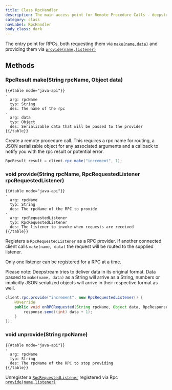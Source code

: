 ```yaml
---
title: Class RpcHandler
description: The main access point for Remote Procedure Calls - deepstream's request-response mechanism
category: class
navLabel: RpcHandler
body_class: dark
---
```


The entry point for RPCs, both requesting them via <a href="#make(name,data)"><code>make(name,data)</code></a> and providing them via <a href="#provide(name,listener)"><code>provide(name,listener)</code></a>

## Methods

### RpcResult make(String rpcName, Object data)

```
{{#table mode="java-api"}}
-
  arg: rpcName
  typ: String
  des: The name of the rpc
-
  arg: data
  typ: Object
  des: Serializable data that will be passed to the provider
{{/table}}
```
Create a remote procedure call. This requires a rpc name for routing, a JSON serializable object for any associated arguments and a callback to notify you with the rpc result or potential error.

```java
RpcResult result = client.rpc.make("increment", 1);
```


### void provide(String rpcName, RpcRequestedListener rpcRequestedListener)

```
{{#table mode="java-api"}}
-
  arg: rpcName
  typ: String
  des: The rpcName of the RPC to provide
-
  arg: rpcRequestedListener
  typ: RpcRequestedListener
  des: The listener to invoke when requests are received
{{/table}}
```
Registers a `RpcRequestedListener` as a RPC provider. If another connected client calls `make(name, data)` the request will be routed to the supplied listener.

Only one listener can be registered for a RPC at a time.

Please note: Deepstream tries to deliver data in its original format. Data passed to `make(name, data)` as a String will arrive as a String, numbers or implicitly JSON serialized objects will arrive in their respective format as well.

```java
client.rpc.provide("increment", new RpcRequestedListener() {
    @Override
    public void onRPCRequested(String rpcName, Object data, RpcResponse response) {
        response.send((int) data + 1);
    }
});
```


### void unprovide(String rpcName)

```
{{#table mode="java-api"}}
-
  arg: rpcName
  typ: String
  des: The rpcName of the RPC to stop providing
{{/table}}
```

Unregister a <a href="./RpcRequestedListener"><code>RpcRequestedListener</code></a> registered via Rpc <a href="#provide(name,listener)"><code>provide(name,listener)</code></a>
